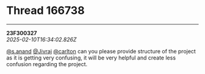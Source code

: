 # Thread 166738


---
**23F300327**  
*2025-02-10T16:34:02.826Z*


[@s.anand](/u/s.anand) [@Jivraj](/u/jivraj) [@carlton](/u/carlton) can you please provide structure of the project as it is getting very confusing, it will be very helpful and create less confusion regarding the project.


